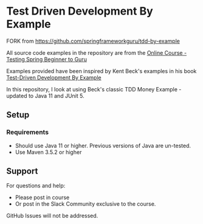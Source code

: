 # Test Driven Development By Example

FORK from https://github.com/springframeworkguru/tdd-by-example

All source code examples in the repository are from the [Online Course - Testing Spring Beginner to Guru](https://www.udemy.com/testing-spring-boot-beginner-to-guru/?couponCode=GITHUB_REPO)

Examples provided have been inspired by Kent Beck's examples in his book [Test-Driven Development By Example](https://amzn.to/2DTP58p)

In this repository, I look at using Beck's classic TDD Money Example - updated to Java 11 and JUnit 5. 

## Setup
### Requirements
* Should use Java 11 or higher. Previous versions of Java are un-tested.
* Use Maven 3.5.2 or higher

## Support
For questions and help:
* Please post in course
* Or post in the Slack Community exclusive to the course.

GitHub Issues will not be addressed.
